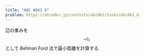 ```yaml
---
title: "ABC #061 D"
problem: https://atcoder.jp/contests/abc061/tasks/abc061_d
---
```

辺の重みを $$ -c_i $$ として Bellman Ford 法で最小距離を計算する.
